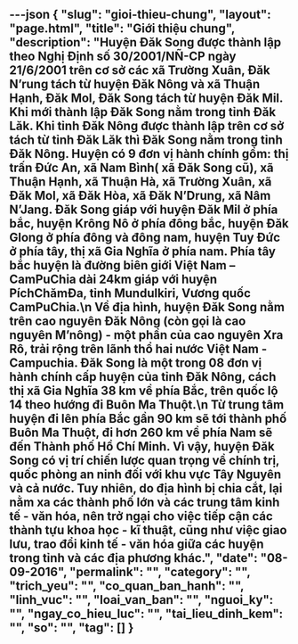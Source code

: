 ---json
{
    "slug": "gioi-thieu-chung",
    "layout": "page.html",
    "title": "Giới thiệu chung",
    "description": "Huyện Đăk Song được thành lập theo Nghị Định số 30/2001/NÑ-CP ngày 21/6/2001 trên cơ sở các xã Trường Xuân, Đăk N’rung tách từ huyện Đăk Nông và xã Thuận Hạnh, Đăk Mol, Đăk Song tách từ huyện Đăk Mil. Khi mới thành lập Đăk Song nằm trong tỉnh Đăk Lăk. Khi tỉnh Đăk Nông được thành lập trên cơ sở tách từ tỉnh Đăk Lăk thì Đăk Song nằm trong tỉnh Đăk Nông. Huyện có 9 đơn vị hành chính gồm: thị trấn Đức An, xã Nam Bình( xã Đăk Song cũ), xã Thuận Hạnh, xã Thuận Hà, xã Trường Xuân, xã Đăk Mol, xã Đăk Hòa, xã Đăk N’Drung, xã Nâm N’Jang. Đăk Song giáp với huyện Đăk Mil ở phía bắc, huyện Krông Nô ở phía đông bắc, huyện Đăk Glong ở phía đông và đông nam, huyện Tuy Đức ở phía tây, thị xã Gia Nghĩa ở phía nam. Phía tây bắc huyện là đường biên giới Việt Nam – CamPuChia dài 24km giáp với huyện PíchChămĐa, tỉnh Mundulkiri, Vương quốc CamPuChia.\n   Về địa hình, huyện Đăk Song nằm trên cao nguyên Đăk Nông (còn gọi là cao nguyên M’nông) - một phần của cao nguyên Xra Rô, trải rộng trên lãnh thổ hai nước Việt Nam - Campuchia. Đăk Song là một trong 08 đơn vị hành chính cấp huyện của tỉnh Đăk Nông, cách thị xã Gia Nghĩa 38 km về phía Bắc, trên quốc lộ 14 theo hướng đi Buôn Ma Thuột.\n   Từ trung tâm huyện đi lên phía Bắc gần 90 km sẽ tới thành phố Buôn Ma Thuột, đi hơn 260 km về phía Nam sẽ đến Thành phố Hồ Chí Minh. Vì vậy, huyện Đăk Song có vị trí chiến lược quan trọng về chính trị, quốc phòng an ninh đối với khu vực Tây Nguyên và cả nước. Tuy nhiên, do địa hình bị chia cắt, lại nằm xa các thành phố lớn và các trung tâm kinh tế - văn hóa, nên trở ngại cho việc tiếp cận các thành tựu khoa học - kĩ thuật, cũng như việc giao lưu, trao đổi kinh tế - văn hóa giữa các huyện trong tỉnh và các địa phương khác.",
    "date": "08-09-2016",
    "permalink": "",
    "category": "",
    "trich_yeu": "",
    "co_quan_ban_hanh": "",
    "linh_vuc": "",
    "loai_van_ban": "",
    "nguoi_ky": "",
    "ngay_co_hieu_luc": "",
    "tai_lieu_dinh_kem": "",
    "so": "",
    "tag": []
}
---
